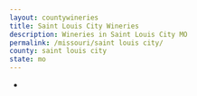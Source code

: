 ```yaml
---
layout: countywineries
title: Saint Louis City Wineries
description: Wineries in Saint Louis City MO
permalink: /missouri/saint louis city/
county: saint louis city
state: mo
---
```

-
